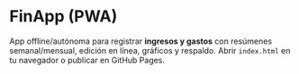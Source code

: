 # FinApp (PWA)
App offline/autónoma para registrar **ingresos y gastos** con resúmenes semanal/mensual, edición en línea, gráficos y respaldo.
Abrir `index.html` en tu navegador o publicar en GitHub Pages.
